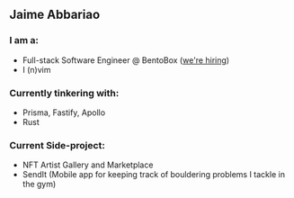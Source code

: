 ## Jaime Abbariao

### I am a:

* Full-stack Software Engineer @ BentoBox ([we're hiring](https://getbento.com/careers/))
* I (n)vim

### Currently tinkering with:

* Prisma, Fastify, Apollo
* Rust

### Current Side-project:

* NFT Artist Gallery and Marketplace
* SendIt (Mobile app for keeping track of bouldering problems I tackle in the gym)
